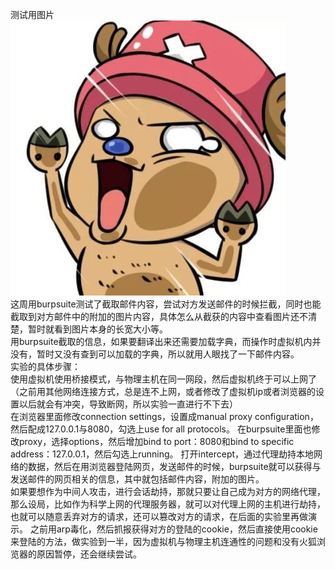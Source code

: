 
测试用图片  
![image](https://github.com/henopu89iu/henopu89iu/raw/master/1407286718012.jpeg )  
这周用burpsuite测试了截取邮件内容，尝试对方发送邮件的时候拦截，同时也能截取到对方邮件中的附加的图片内容，具体怎么从截获的内容中查看图片还不清楚，暂时就看到图片本身的长宽大小等。  
用burpsuite截取的信息，如果要翻译出来还需要加载字典，而操作时虚拟机内并没有，暂时又没有查到可以加载的字典，所以就用人眼找了一下邮件内容。  
实验的具体步骤：  
使用虚拟机使用桥接模式，与物理主机在同一网段，然后虚拟机终于可以上网了（之前用其他网络连接方式，总是连不上网，或者修改了虚拟机ip或者浏览器的设置以后就会有冲突，导致断网，所以实验一直进行不下去）  
在浏览器里面修改connection settings，设置成manual proxy  configuration，然后配成127.0.0.1与8080，勾选上use for all protocols。
在burpsuite里面也修改proxy，选择options，然后增加bind to port：8080和bind to specific address：127.0.0.1，然后勾选上running。
打开intercept，通过代理劫持本地网络的数据，然后在用浏览器登陆网页，发送邮件的时候，burpsuite就可以获得与发送邮件的网页相关的信息，其中就包括邮件内容，附加的图片。  
如果要想作为中间人攻击，进行会话劫持，那就只要让自己成为对方的网络代理，那么设局，比如作为科学上网的代理服务器，就可以对代理上网的主机进行劫持，也就可以随意丢弃对方的请求，还可以篡改对方的请求，在后面的实验里再做演示。
之前用arp毒化，然后抓报获得对方的登陆的cookie，然后直接使用cookie来登陆的方法，做实验到一半，因为虚拟机与物理主机连通性的问题和没有火狐浏览器的原因暂停，还会继续尝试。  
